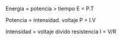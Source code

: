  Energia = potencia > tiempo
    E = P.T
    
    
 Potencia = intensidad. voltaje
     P = I.V
     
     
 Intensidad = voltaje divido resistencia
    I = V/R
    
